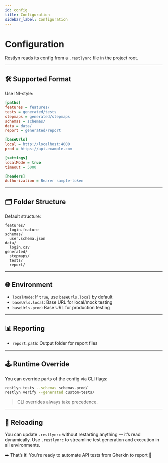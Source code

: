 ```yaml
---
id: config
title: Configuration
sidebar_label: Configuration
---
```


# Configuration

Restlyn reads its config from a `.restlynrc` file in the project root.

---

## 🛠 Supported Format

Use INI-style:
```ini
[paths]
features = features/
tests = generated/tests
stepmaps = generated/stepmaps
schemas = schemas/
data = data/
report = generated/report

[baseUrls]
local = http://localhost:4000
prod = https://api.example.com

[settings]
localMode = true
timeout = 5000

[headers]
Authorization = Bearer sample-token
```

---

## 🗂 Folder Structure

Default structure:
```
features/
  login.feature
schemas/
  user.schema.json
data/
  login.csv
generated/
  stepmaps/
  tests/
  report/
```
---

## 🌐 Environment

* `localMode`: If `true`, use `baseUrls.local` by default
* `baseUrls.local`: Base URL for local/mock testing
* `baseUrls.prod`: Base URL for production testing

---

## 📊 Reporting

* `report.path`: Output folder for report files

---

## 🕹 Runtime Override

You can override parts of the config via CLI flags:

```bash
restlyn tests --schemas schemas-prod/
restlyn verify --generated custom-tests/
```

> CLI overrides always take precedence.

---

## 🔁 Reloading
You can update `.restlynrc` without restarting anything — it’s read dynamically.
Use `.restlynrc` to streamline test generation and execution in all environments.

➡️ That’s it! You're ready to automate API tests from Gherkin to report 🚀
